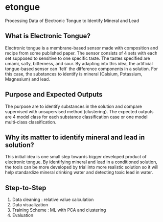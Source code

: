 # etongue
Processing Data of Electronic Tongue to Identify Mineral and Lead
## What is Electronic Tongue?
Electronic tongue is a membrane-based sensor made with composition and recipe from some published paper. The sensor consists of 4 sets with each set supposed to sensitive to one specific taste. The tastes specified are umami, salty, bitterness, and sour. By adapting into this idea, the artificial tongue-based sensor can 'felt' the difference components in a solution. For this case, the substances to identify is mineral (Calsium, Potassium, Magnesium) and lead.
## Purpose and Expected Outputs
The purpose are to identify substances in the solution and compare supervised with unsupervised method (clustering). The expected outputs are 4 model class for each substance classification case or one model multi-class classification.
## Why its matter to identify mineral and lead in solution?
This initial idea is one small step towards bigger developed product of electronic tongue. By identifying mineral and lead in a conditioned solution, the tools can be more developed by trial into more realistic solution so it will help standardize mineral drinking water and detecting toxic lead in water.
## Step-to-Step
1. Data cleaning : relative value calculation
2. Data visualization
3. Training Scheme : ML with PCA and clustering
4. Evaluation
